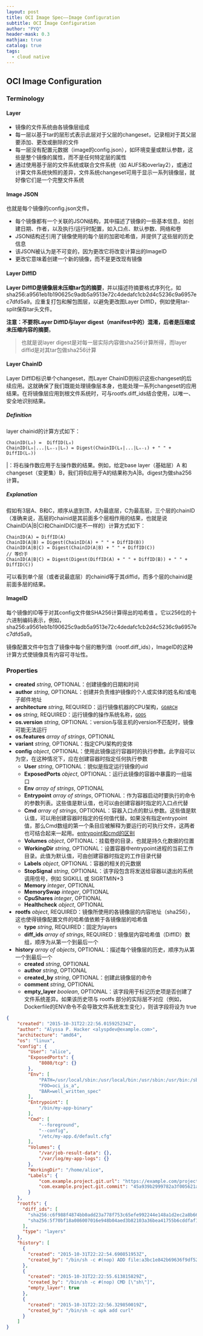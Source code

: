 ```yaml
---
layout: post
title: OCI Image Spec——Image Configuration
subtitle: OCI Image Configuration
author: "PYQ"
header-mask: 0.3
mathjax: true
catalog: true
tags:
  - cloud native
---
```

## OCI Image Configuration

### Terminology

#### Layer

- 镜像的文件系统由各镜像层组成
- 每一层以基于tar的层形式表示此层对于父层的changeset，记录相对于其父层要添加、更改或删除的文件
- 每一层没有配置元数据（image的config.json），如环境变量或默认参数，这些是整个镜像的属性，而不是任何特定层的属性
- 通过使用基于层的文件系统或联合文件系统（如 AUFS和overlay2），或通过计算文件系统快照的差异，文件系统changeset可用于显示一系列镜像层，就好像它们是一个完整文件系统

#### Image JSON

也就是每个镜像的config.json文件。

- 每个镜像都有一个关联的JSON结构，其中描述了镜像的一些基本信息，如创建日期、作者，以及执行/运行时配置，如入口点、默认参数、网络和卷
- JSON结构还引用了镜像使用的每个层的加密哈希值，并提供了这些层的历史信息
- 该JSON被认为是不可变的，因为更改它将改变计算出的ImageID
- 更改它意味着创建一个新的镜像，而不是更改现有镜像

#### Layer DiffID

**Layer DiffID是镜像层未压缩tar包的摘要**，并以描述符摘要格式序列化，如 sha256:a9561eb1b190625c9adb5a9513e72c4dedafc1cb2d4c5236c9a6957ec7dfd5a9。应重复打包和解包图层，以避免更改图Layer DiffID，例如使用tar-split保存tar头文件。

**注意：不要将Layer DiffID与layer digest（manifest中的）混淆，后者是压缩或未压缩内容的摘要**。

> 也就是说layer digest是对每一层实际内容做sha256计算所得，而layer diffid是对其tar包做sha256计算

#### Layer ChainID

Layer DiffID标识单个changeset，而Layer ChainID则标识这些changeset的后续应用。这就确保了我们既能处理镜像层本身，也能处理一系列changeset的应用结果。在将镜像层应用到根文件系统时，可与rootfs.diff_ids结合使用，以唯一、安全地识别结果。

##### Definition

layer chainid的计算方式如下：

```shell
ChainID(L₀) =  DiffID(L₀)
ChainID(L₀|...|Lₙ₋₁|Lₙ) = Digest(ChainID(L₀|...|Lₙ₋₁) + " " + DiffID(Lₙ))
```

|：将右操作数应用于左操作数的结果。例如，给定base layer（基础层）A 和changeset（变更集）B，我们将B应用于A的结果称为A|B。digest为做sha256计算。

##### Explanation

假如有3层A、B和C，顺序从底到顶，A为最底层，C为最高层，三个层的chainID（准确来说，高层的chainid是其前面多个层相作用的结果，也就是说ChainID(A|B|C)和ChainID(C)是不一样的）计算方式如下：

```shell
ChainID(A) = DiffID(A)
ChainID(A|B) = Digest(ChainID(A) + " " + DiffID(B))
ChainID(A|B|C) = Digest(ChainID(A|B) + " " + DiffID(C))
// 等价于
ChainID(A|B|C) = Digest(Digest(DiffID(A) + " " + DiffID(B)) + " " + DiffID(C))
```

可以看到单个层（或者说最底层）的chainid等于其diffid，而多个层的chainid是前面多层的结果。

#### ImageID

每个镜像的ID等于对其config文件做SHA256计算得出的哈希值	。它以256位的十六进制编码表示，例如，sha256:a9561eb1b190625c9adb5a9513e72c4dedafc1cb2d4c5236c9a6957ec7dfd5a9。

镜像配置文件中包含了镜像中每个层的散列值（rootf.diff_ids），ImageID的这种计算方式使镜像具有内容可寻址性。

### Properties

- **created** *string*, OPTIONAL：创建镜像的日期和时间
- **author** *string*, OPTIONAL：创建并负责维护镜像的个人或实体的姓名和/或电子邮件地址
- **architecture** *string*, REQUIRED：运行镜像机器的CPU架构，[`GOARCH`](https://golang.org/doc/install/source#environment)
- **os** *string*, REQUIRED：运行镜像的操作系统名称，[`GOOS`](https://golang.org/doc/install/source#environment)
- **os.version** *string*, OPTIONAL：version与宿主机的version不匹配时，镜像可能无法运行
- **os.features** *array of strings*, OPTIONAL
- **variant** *string*, OPTIONAL：指定CPU架构的变体
- **config** *object*, OPTIONAL：使用此镜像运行容器时的执行参数。此字段可以为空，在这种情况下，应在创建容器时指定任何执行参数
  - **User** *string*, OPTIONAL：貌似是指定运行镜像的uid
  - **ExposedPorts** *object*, OPTIONAL：运行此镜像的容器中暴露的一组端口
  - **Env** *array of strings*, OPTIONAL
  - **Entrypoint** *array of strings*, OPTIONAL：作为容器启动时要执行的命令的参数列表。这些值是默认值，也可以由创建容器时指定的入口点代替
  - **Cmd** *array of strings*, OPTIONAL：容器入口点的默认参数。这些值是默认值，可以用创建容器时指定的任何值代替。如果没有指定entrypoint值，那么Cmd数组的第一个条目应被解释为要运行的可执行文件，这两者也可结合起来一起用。[entrypoint和cmd的区别](https://zhuanlan.zhihu.com/p/30555962)
  - **Volumes** *object*, OPTIONAL：挂载卷的目录，也就是持久化数据的位置
  - **WorkingDir** *string*, OPTIONAL：设置容器中entrypoint进程的当前工作目录。此值为默认值，可由创建容器时指定的工作目录代替
  - **Labels** *object*, OPTIONAL：容器的相关的元数据
  - **StopSignal** *string*, OPTIONAL：该字段包含将发送给容器以退出的系统调用信号，例如 SIGKILL 或 SIGRTMIN+3
  - **Memory** *integer*, OPTIONAL
  - **MemorySwap** *integer*, OPTIONAL
  - **CpuShares** *integer*, OPTIONAL
  - **Healthcheck** *object*, OPTIONAL
- **rootfs** *object*, REQUIRED：镜像所使用的各镜像层的内容地址（sha256），这也使得镜像配置文件的哈希值依赖于各镜像层的哈希值
  - **type** *string*, REQUIRED：固定为layers
  - **diff_ids** *array of strings*, REQUIRED：镜像层内容哈希值（DiffID）数组，顺序为从第一个到最后一个
- **history** *array of objects*, OPTIONAL：描述每个镜像层的历史，顺序为从第一个到最后一个
  - **created** *string*, OPTIONAL
  - **author** *string*, OPTIONAL
  - **created_by** *string*, OPTIONAL：创建此镜像层的命令
  - **comment** *string*, OPTIONAL
  - **empty_layer** *boolean*, OPTIONAL：该字段用于标记历史项是否创建了文件系统差异。如果该历史项与 rootfs 部分的实际层不对应（例如，Dockerfile的ENV命令不会导致文件系统发生变化），则该字段将设为 true

```json
{
    "created": "2015-10-31T22:22:56.015925234Z",
    "author": "Alyssa P. Hacker <alyspdev@example.com>",
    "architecture": "amd64",
    "os": "linux",
    "config": {
        "User": "alice",
        "ExposedPorts": {
            "8080/tcp": {}
        },
        "Env": [
            "PATH=/usr/local/sbin:/usr/local/bin:/usr/sbin:/usr/bin:/sbin:/bin",
            "FOO=oci_is_a",
            "BAR=well_written_spec"
        ],
        "Entrypoint": [
            "/bin/my-app-binary"
        ],
        "Cmd": [
            "--foreground",
            "--config",
            "/etc/my-app.d/default.cfg"
        ],
        "Volumes": {
            "/var/job-result-data": {},
            "/var/log/my-app-logs": {}
        },
        "WorkingDir": "/home/alice",
        "Labels": {
            "com.example.project.git.url": "https://example.com/project.git",
            "com.example.project.git.commit": "45a939b2999782a3f005621a8d0f29aa387e1d6b"
        }
    },
    "rootfs": {
      "diff_ids": [
        "sha256:c6f988f4874bb0add23a778f753c65efe992244e148a1d2ec2a8b664fb66bbd1",
        "sha256:5f70bf18a086007016e948b04aed3b82103a36bea41755b6cddfaf10ace3c6ef"
      ],
      "type": "layers"
    },
    "history": [
      {
        "created": "2015-10-31T22:22:54.690851953Z",
        "created_by": "/bin/sh -c #(nop) ADD file:a3bc1e842b69636f9df5256c49c5374fb4eef1e281fe3f282c65fb853ee171c5 in /"
      },
      {
        "created": "2015-10-31T22:22:55.613815829Z",
        "created_by": "/bin/sh -c #(nop) CMD [\"sh\"]",
        "empty_layer": true
      },
      {
        "created": "2015-10-31T22:22:56.329850019Z",
        "created_by": "/bin/sh -c apk add curl"
      }
    ]
}
```

 
